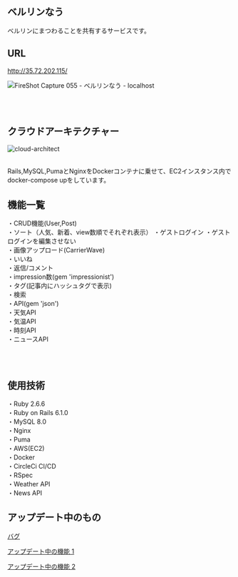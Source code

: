 ## ベルリンなう
ベルリンにまつわることを共有するサービスです。

## URL
http://35.72.202.115/


![FireShot Capture 055 - ベルリンなう - localhost](https://user-images.githubusercontent.com/57794648/110719957-1e76dc00-8251-11eb-9d45-6c02e7cf2f5e.png)

<br><br>

## クラウドアーキテクチャー

![cloud-architect](https://user-images.githubusercontent.com/57794648/110573294-5a9d3480-819e-11eb-8c83-e259f971a50f.png)

<br>
Rails,MySQL,PumaとNginxをDockerコンテナに乗せて、EC2インスタンス内でdocker-compose upをしています。


## 機能一覧
・CRUD機能(User,Post)<br>
・ソート（人気、新着、view数順でそれぞれ表示）
・ゲストログイン
・ゲストログインを編集させない<br>
・画像アップロード(CarrierWave)<br>
・いいね<br>
・返信/コメント<br>
・impression数(gem 'impressionist')<br>
・タグ(記事内にハッシュタグで表示)<br>
・検索<br>
・API(gem 'json')<br>
・天気API<br>
・気温API<br>
・時刻API<br>
・ニュースAPI

<br><br>

## 使用技術
・Ruby 2.6.6<br>
・Ruby on Rails 6.1.0<br>
・MySQL 8.0<br>
・Nginx<br>
・Puma<br>
・AWS(EC2)<br>
・Docker<br>
・CircleCi CI/CD<br>
・RSpec<br>
・Weather API<br>
・News API

## アップデート中のもの

[バグ](https://github.com/kazumawada/myapp/issues/142)

[アップデート中の機能 1](https://github.com/kazumawada/myapp/issues/143)

[アップデート中の機能 2](https://github.com/kazumawada/myapp/issues/146)
